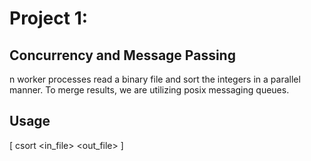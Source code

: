 # Project 1: 
## Concurrency and Message Passing

n worker processes read a binary file and sort the integers in a parallel manner.
To merge results, we are utilizing posix messaging queues.

## Usage
[ csort <n> <in_file> <out_file> ]
